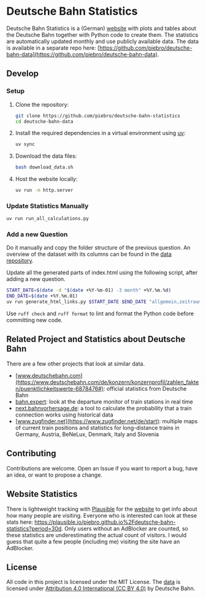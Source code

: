# Deutsche Bahn Statistics

Deutsche Bahn Statistics is a (German) [website](https://piebro.github.io/deutsche-bahn-statistics/questions) with plots and tables about the Deutsche Bahn together with Python code to create them.
The statistics are automatically updated monthly and use publicly available data.
The data is available in a separate repo here: [https://github.com/piebro/deutsche-bahn-data](https://github.com/piebro/deutsche-bahn-data).

## Develop

### Setup

1. Clone the repository:
   ```bash
   git clone https://github.com/piebro/deutsche-bahn-statistics
   cd deutsche-bahn-data
   ```

2. Install the required dependencies in a virtual environment using [uv](https://docs.astral.sh/uv/getting-started/installation/):
   ```bash
   uv sync
   ```

3. Download the data files:
   ```bash
   bash download_data.sh
   ```

4. Host the website locally:
   ```bash
   uv run -m http.server
   ```

### Update Statistics Manually

```bash
uv run run_all_calculations.py
```

### Add a new Question

Do it manually and copy the folder structure of the previous question.
An overview of the dataset with its columns can be found in the [data repository](https://github.com/piebro/deutsche-bahn-data).

Update all the generated parts of index.html using the following script, after adding a new question.
```bash
START_DATE=$(date -d "$(date +%Y-%m-01) -3 month" +%Y.%m.%d)
END_DATE=$(date +%Y.%m.01)
uv run generate_html_links.py $START_DATE $END_DATE "allgemein,zeitraum,direkter_zug,zugverbindung,verspaetungsverlauf_zugfahrt,verspaetung_pro_bahnhof,zuggattungen_pro_bahnhof,bahnhof,zuggattung"
```

Use `ruff check` and `ruff format` to lint and format the Python code before committing new code.

## Related Project and Statistics about Deutsche Bahn

There are a few other projects that look at similar data.
- [www.deutschebahn.com](https://www.deutschebahn.com/de/konzern/konzernprofil/zahlen_fakten/puenktlichkeitswerte-6878476#): official statistics from Deutsche Bahn
- [bahn.expert](https://bahn.expert): look at the departure monitor of train stations in real time
- [next.bahnvorhersage.de](https://next.bahnvorhersage.de): a tool to calculate the probability that a train connection works using historical data
- [www.zugfinder.net](https://www.zugfinder.net/de/start): multiple maps of current train positions and statistics for long-distance trains in Germany, Austria, BeNeLux, Denmark, Italy and Slovenia

## Contributing

Contributions are welcome. Open an Issue if you want to report a bug, have an idea, or want to propose a change.

## Website Statistics

There is lightweight tracking with [Plausible](https://plausible.io/about) for the [website](https://piebro.github.io/deutsche-bahn-statistics/) to get info about how many people are visiting.
Everyone who is interested can look at these stats here: https://plausible.io/piebro.github.io%2Fdeutsche-bahn-statistics?period=30d.
Only users without an AdBlocker are counted, so these statistics are underestimating the actual count of visitors.
I would guess that quite a few people (including me) visiting the site have an AdBlocker.

## License

All code in this project is licensed under the MIT License.
The [data](https://developers.deutschebahn.com/db-api-marketplace/apis/product/timetables) is licensed under [Attribution 4.0 International (CC BY 4.0)](https://creativecommons.org/licenses/by/4.0/) by Deutsche Bahn.
